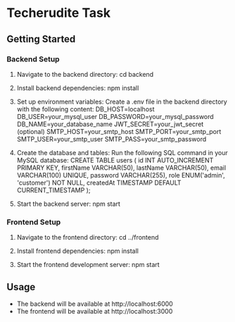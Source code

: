 # Techerudite Task

## Getting Started

### Backend Setup

1. Navigate to the backend directory:
   cd backend

2. Install backend dependencies:
   npm install

3. Set up environment variables:
   Create a .env file in the backend directory with the following content:
   DB_HOST=localhost
   DB_USER=your_mysql_user
   DB_PASSWORD=your_mysql_password
   DB_NAME=your_database_name
   JWT_SECRET=your_jwt_secret
   (optional)
   SMTP_HOST=your_smtp_host
   SMTP_PORT=your_smtp_port
   SMTP_USER=your_smtp_user
   SMTP_PASS=your_smtp_password

5. Create the database and tables:
   Run the following SQL command in your MySQL database:
   CREATE TABLE users (
     id INT AUTO_INCREMENT PRIMARY KEY,
     firstName VARCHAR(50),
     lastName VARCHAR(50),
     email VARCHAR(100) UNIQUE,
     password VARCHAR(255),
     role ENUM('admin', 'customer') NOT NULL,
     createdAt TIMESTAMP DEFAULT CURRENT_TIMESTAMP
   );

6. Start the backend server:
   npm start

### Frontend Setup

1. Navigate to the frontend directory:
   cd ../frontend

2. Install frontend dependencies:
   npm install

3. Start the frontend development server:
   npm start

## Usage

- The backend will be available at http://localhost:6000
- The frontend will be available at http://localhost:3000

